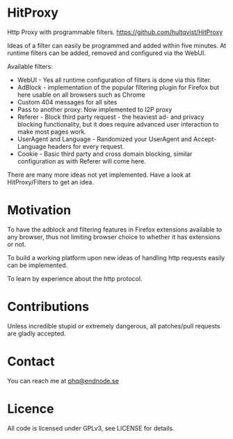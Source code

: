 # HitProxy

Http Proxy with programmable filters.
https://github.com/hultqvist/HitProxy

Ideas of a filter can easily be programmed and added within five minutes.
At runtime filters can be added, removed and configured via the WebUI.

Available filters:

  * WebUI - Yes all runtime configuration of filters is done via this filter.
  * AdBlock - implementation of the popular filtering plugin for Firefox but here usable on all browsers such as Chrome
  * Custom 404 messages for all sites
  * Pass to another proxy: Now implemented to I2P proxy
  * Referer - Block third party request - the heaviest ad- and privacy blocking functionality, but it does require advanced user interaction to make most pages work.
  * UserAgent and Language - Randomized your UserAgent and Accept-Language headers for every request.
  * Cookie - Basic third party and cross domain blocking, similar configuration as with Referer will come here.

There are many more ideas not yet implemented.
Have a look at HitProxy/Filters to get an idea.
	
# Motivation

To have the adblock and filtering features in Firefox extensions available to any browser, thus not limiting browser choice to whether it has extensions or not.

To build a working platform upon new ideas of handling http requests easily can be implemented.

To learn by experience about the http protocol.

# Contributions

Unless incredible stupid or extremely dangerous, all patches/pull requests are gladly accepted.

# Contact

You can reach me at phq@endnode.se

# Licence

All code is licensed under GPLv3, see LICENSE for details.
